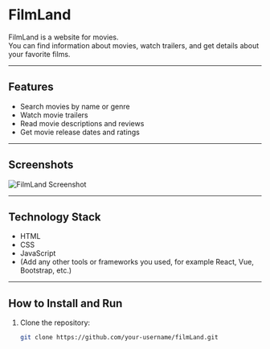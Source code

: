 # FilmLand

FilmLand is a website for movies.  
You can find information about movies, watch trailers, and get details about your favorite films.

---

## Features

- Search movies by name or genre  
- Watch movie trailers  
- Read movie descriptions and reviews  
- Get movie release dates and ratings

---

## Screenshots

![FilmLand Screenshot](https://your-image-link-here)

---

## Technology Stack

- HTML  
- CSS  
- JavaScript  
- (Add any other tools or frameworks you used, for example React, Vue, Bootstrap, etc.)

---

## How to Install and Run

1. Clone the repository:  
   ```bash
   git clone https://github.com/your-username/filmLand.git
